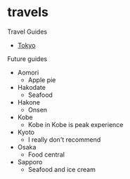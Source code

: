 # travels
Travel Guides
* [Tokyo](https://github.com/jovel/travels/blob/main/japan.md)


Future guides
* Aomori
  * Apple pie 
* Hakodate
  * Seafood 
* Hakone
  * Onsen 
* Kobe
  * Kobe in Kobe is peak experience 
* Kyoto
  * I really don't recommend
* Osaka
  * Food central 
* Sapporo
  * Seafood and ice cream

